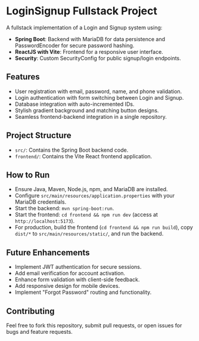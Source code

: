 # LoginSignup Fullstack Project

A fullstack implementation of a Login and Signup system using:
- **Spring Boot**: Backend with MariaDB for data persistence and PasswordEncoder for secure password hashing.
- **ReactJS with Vite**: Frontend for a responsive user interface.
- **Security**: Custom SecurityConfig for public signup/login endpoints.

## Features
- User registration with email, password, name, and phone validation.
- Login authentication with form switching between Login and Signup.
- Database integration with auto-incremented IDs.
- Stylish gradient background and matching button designs.
- Seamless frontend-backend integration in a single repository.

## Project Structure
- `src/`: Contains the Spring Boot backend code.
- `frontend/`: Contains the Vite React frontend application.

## How to Run
- Ensure Java, Maven, Node.js, npm, and MariaDB are installed.
- Configure `src/main/resources/application.properties` with your MariaDB credentials.
- Start the backend: `mvn spring-boot:run`.
- Start the frontend: `cd frontend && npm run dev` (access at `http://localhost:5173`).
- For production, build the frontend (`cd frontend && npm run build`), copy `dist/*` to `src/main/resources/static/`, and run the backend.

## Future Enhancements
- Implement JWT authentication for secure sessions.
- Add email verification for account activation.
- Enhance form validation with client-side feedback.
- Add responsive design for mobile devices.
- Implement "Forgot Password" routing and functionality.

## Contributing
Feel free to fork this repository, submit pull requests, or open issues for bugs and feature requests.
